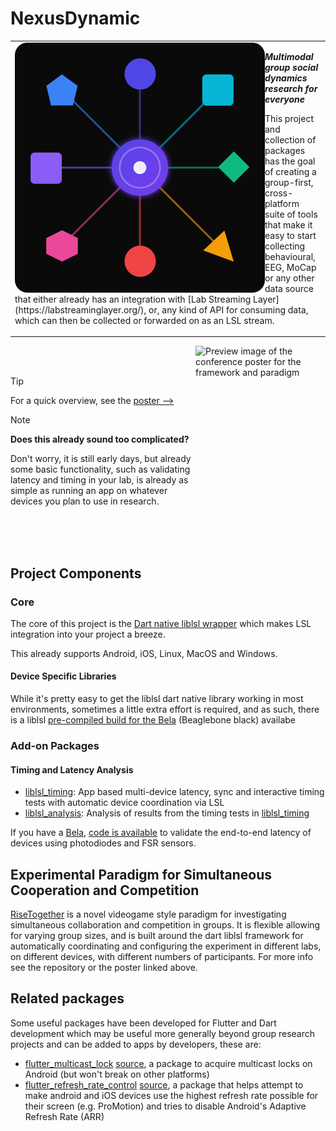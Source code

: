 # NexusDynamic


<table vspace="50" style="width: 100%; border: none;" cellspacing="0" cellpadding="0" border="0">
  <tr>
    <td colspan="2" valign="middle">
      <img align="left" src="../nexusdynamic.svg" title="NexusDynamic" alt="NexusDynamic logo showing a central slowly pulsing circular node with spokes connecting to surrounding nodes that have different shapes (circles, squares, triangles, hexagon, etc)" width="400" height="400" />
      <p><strong><em>Multimodal group social dynamics research for everyone</em></strong></p>
      <p>This project and collection of packages has the goal of creating a group-first, cross-platform suite of tools that make it easy to start collecting behavioural, EEG, MoCap or any other data source that either already has an integration with [Lab Streaming Layer](https://labstreaminglayer.org/), or, any kind of API for consuming data, which can then be collected or forwarded on as an LSL stream.</p>
  </td>
</table>



<a href="https://github.com/NexusDynamic/.github/blob/main/profile/FINAL-Coop_comp_paradigm-A0Poster_reduced.pdf">
  <img width="208" height="293" alt="Preview image of the conference poster for the framework and paradigm" src="https://github.com/user-attachments/assets/130362be-863d-4655-b559-7cd3ddad833f" align="right" />
</a>

<br/><br/>

> [!TIP]
> For a quick overview, see the <a href="https://github.com/NexusDynamic/.github/blob/main/profile/FINAL-Coop_comp_paradigm-A0Poster_reduced.pdf">poster &mdash;&mdash;&gt;</a>

> [!NOTE]
> **Does this already sound too complicated?**
> 
> Don't worry, it is still early days, but already some basic functionality, such as validating latency and timing in your lab, is already as simple as running an app on whatever devices you plan to use in research.

<br/><br/><br/>

## Project Components

### Core

The core of this project is the [Dart native liblsl wrapper](https://github.com/NexusDynamic/liblsl.dart/tree/main/packages/liblsl) which makes LSL integration into your project a breeze.

This already supports Android, iOS, Linux, MacOS and Windows.

#### Device Specific Libraries

While it's pretty easy to get the liblsl dart native library working in most environments, sometimes a little extra effort is required, and as such, there is a liblsl [pre-compiled build for the Bela](https://github.com/NexusDynamic/Bela-liblsl) (Beaglebone black) availabe

### Add-on Packages

#### Timing and Latency Analysis


- [liblsl_timing](https://github.com/NexusDynamic/liblsl.dart/tree/main/packages/liblsl_timing): App based multi-device latency, sync and interactive timing tests with automatic device coordination via LSL
- [liblsl_analysis](https://github.com/NexusDynamic/liblsl.dart/tree/main/packages/liblsl_analysis): Analysis of results from the timing tests in [liblsl_timing](https://github.com/NexusDynamic/liblsl.dart/tree/main/packages/liblsl_timing)

If you have a [Bela](https://bela.io/),  [code is available](https://github.com/NexusDynamic/bela-lsl-timing) to validate the end-to-end latency of devices using photodiodes and FSR sensors.


## Experimental Paradigm for Simultaneous Cooperation and Competition

[RiseTogether](https://github.com/NexusDynamic/RiseTogether) is a novel videogame style paradigm for investigating simultaneous collaboration and competition in groups. It is flexible allowing for varying group sizes, and is built around the dart liblsl framework for automatically coordinating and configuring the experiment in different labs, on different devices, with different numbers of participants. For more info see the repository or the poster linked above.

## Related packages

Some useful packages have been developed for Flutter and Dart development which may be useful more generally beyond group research projects and can be added to apps by developers, these are:

- [flutter_multicast_lock](https://pub.dev/packages/flutter_multicast_lock) [source](https://github.com/NexusDynamic/flutter_multicast_lock), a package to acquire multicast locks on Android (but won't break on other platforms)
- [flutter_refresh_rate_control](https://pub.dev/packages/flutter_refresh_rate_control) [source](https://github.com/NexusDynamic/flutter_refresh_rate_control), a package that helps attempt to make android and iOS devices use the highest refresh rate possible for their screen (e.g. ProMotion) and tries to disable Android's Adaptive Refresh Rate (ARR)
